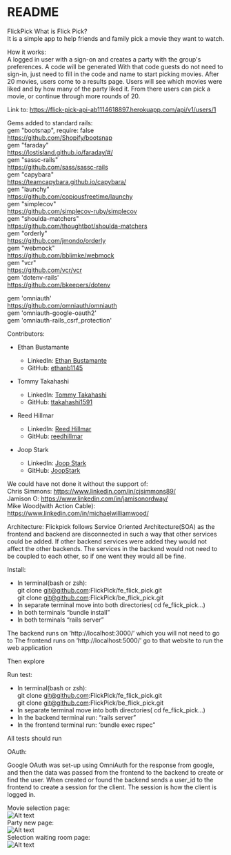 # README

FlickPick
What is Flick Pick? </br>
It is a simple app to help friends and family pick a movie they want to watch. </br>

How it works: </br>
A logged in user with a sign-on and creates a party with the group's preferences. A code will be generated With that code guests do not need to sign-in, just need to fill in the code and name to start picking movies. After 20 movies, users come to a results page. Users will see which movies were liked and by how many of the party liked it. From there users can pick a movie, or continue through more rounds of 20.</br>

Link to: https://flick-pick-api-ab1114618897.herokuapp.com/api/v1/users/1</br>

Gems added to standard rails:</br> 
gem "bootsnap", require: false</br>
https://github.com/Shopify/bootsnap</br>
gem "faraday"</br>
https://lostisland.github.io/faraday/#/</br>
gem "sassc-rails"</br>
https://github.com/sass/sassc-rails </br>
 gem "capybara"</br>
https://teamcapybara.github.io/capybara/ </br>
 gem "launchy"</br>
https://github.com/copiousfreetime/launchy </br>
 gem "simplecov"</br>
	https://github.com/simplecov-ruby/simplecov </br>
 gem "shoulda-matchers" </br>
	https://github.com/thoughtbot/shoulda-matchers </br>
 gem "orderly"</br>
https://github.com/jmondo/orderly </br>
 gem "webmock"</br>
https://github.com/bblimke/webmock </br>
 gem "vcr"</br>
	https://github.com/vcr/vcr</br>
gem 'dotenv-rails'</br>
 https://github.com/bkeepers/dotenv</br>

gem 'omniauth'</br>
https://github.com/omniauth/omniauth </br>
gem 'omniauth-google-oauth2'</br>
gem 'omniauth-rails_csrf_protection'</br>

Contributors:
- Ethan Bustamante
  - LinkedIn: [Ethan Bustamante](https://www.linkedin.com/in/ethan-bustamante/)
  - GitHub: [ethanb1145](https://github.com/ethanb1145)

- Tommy Takahashi
  - LinkedIn: [Tommy Takahashi](https://www.linkedin.com/in/tommy-takahashi/)
  - GitHub: [ttakahashi1591](https://github.com/ttakahashi1591)
 
- Reed Hillmar
  - LinkedIn: [Reed Hillmar](https://www.linkedin.com/in/reed-hillmar/)
  - GitHub: [reedhillmar](https://github.com/reedhillmar)
 
- Joop Stark
  - LinkedIn: [Joop Stark](https://www.linkedin.com/in/joop-stark/)
  - GitHub: [JoopStark](https://github.com/JoopStark) </br>

We could have not done it without the support of: </br>
	Chris Simmons: https://www.linkedin.com/in/cjsimmons89/ </br>
	Jamison O: https://www.linkedin.com/in/jamisonordway/ </br>
	Mike Wood(with Action Cable): https://www.linkedin.com/in/michaelwilliamwood/ </br>


Architecture: 
Flickpick follows Service Oriented Architecture(SOA) as the frontend and backend are disconnected in such a way that other services could be added. If other backend services were added they would not affect the other backends. The services in the backend would not need to be coupled to each other, so if one went they would all be fine.

Install:
- In terminal(bash or zsh): </br>
git clone git@github.com:FlickPick/fe_flick_pick.git </br>
git clone git@github.com:FlickPick/be_flick_pick.git </br>
- In separate terminal move into both directories( cd fe_flick_pick…)
- In both terminals “bundle install”
- In both terminals “rails server”

The backend runs on ‘http://localhost:3000/’ which you will not need to go to
The frontend runs on ‘http://localhost:5000/’ go to that website to run the web application

Then explore

Run test:
- In terminal(bash or zsh): </br>
git clone git@github.com:FlickPick/fe_flick_pick.git </br>
git clone git@github.com:FlickPick/be_flick_pick.git </br>
- In separate terminal move into both directories( cd fe_flick_pick…)
- In the backend terminal run: “rails server”
- In the frontend terminal run: ‘bundle exec rspec” </br>

All tests should run

OAuth:

Google OAuth was set-up using OmniAuth for the response from google, and then the data was passed from the frontend to the backend to create or find the user. When created or found the backend sends a user_id to the frontend to create a session for the client. The session is how the client is logged in. 

Movie selection page: </br>
![Alt text](https://user-images.githubusercontent.com/127005060/281864606-010e8573-bf89-4251-bd05-2efecb44f9a7.png "a title")</br>
Party new page: </br>
![Alt text](https://user-images.githubusercontent.com/127005060/281865155-3b377165-6224-4f13-8a7d-acd3d2725e85.png "a title")</br>
Selection waiting room page: </br>
![Alt text](https://user-images.githubusercontent.com/127005060/281865704-d0a7675b-1687-4826-b02c-53d3a59f658f.png "a title")</br>